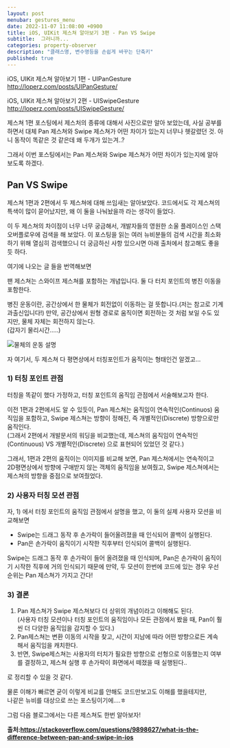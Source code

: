 ```yaml
---
layout: post
menubar: gestures_menu
date: 2022-11-07 11:08:00 +0900
title: iOS, UIKit 제스쳐 알아보기 3편 - Pan VS Swipe
subtitle:  그러니까...
categories: property-observer
description: "클래스명, 변수명등을 손쉽게 바꾸는 단축키"
published: true
---
```


iOS, UIKit 제스쳐 알아보기 1편 - UIPanGesture
<http://loperz.com/posts/UIPanGesture/>

iOS, UIKit 제스쳐 알아보기 2편 - UISwipeGesture
<http://loperz.com/posts/UISwipeGesture/>

제스쳐 1편 포스팅에서 제스처의 종류에 대해서 사진으로만 알아 보았는데, 사실 공부를 하면서 대체 Pan 제스쳐와
Swipe 제스쳐가 어떤 차이가 있는지 너무나 헷갈렸던 것. 아니 동작이 똑같은 것 같은데 왜 두개가 있는겨..?

그래서 이번 포스팅에서는 Pan 제스쳐와 Swipe 제스쳐가 어떤 차이가 있는지에 알아보도록 하겠다.

## Pan VS Swipe
제스쳐 1편과 2편에서 두 제스쳐에 대해 쓰임새는 알아보았다. 코드에서도 각 제스쳐의 특색이 많이 묻어났지만,
왜 이 둘을 나눠놨을까 라는 생각이 들었다.

이 두 제스쳐의 차이점이 너무 너무 궁금해서, 개발자들의 영원한 소울 플레이스인 스택오버플로우에 검색을 해 보았다.
이 포스팅을 읽는 여러 뉴비분들의 검색 시간을 최소화 하기 위해 열심히 검색했으니 더 궁금하신 사항 있으시면
아래 출처에서 참고해도 좋을 듯 하다.<br>

여기에 나오는 글 들을 번역해보면

팬 제스쳐는 스와이프 제스쳐를 포함하는 개념입니다. 둘 다 터치 포인트의 병진 이동을 포함한다. 

병진 운동이란, 공간상에서 한 물체가 회전없이 이동하는 걸 뜻합니다.(저는 참고로 기계과출신입니다!)
  만약, 공간상에서 원형 경로로 움직이면 회전하는 것 처럼 보일 수도 있지만, 물체 자체는 회전하지 않는다.<br>
  (갑자기 물리시간.....)

  ![물체의 운동 설명](/img/20221106/ex1.png)

자 여기서, 두 제스쳐 다 평면상에서 터칭포인트가 움직이는 형태인건 알겠고...


### 1) 터칭 포인트 관점

터칭을 똑같이 했다 가정하고, 터칭 포인트의 움직임 관점에서 서술해보고자 한다.

이전 1편과 2편에서도 알 수 있듯이, Pan 제스쳐는 움직임이 연속적인(Continuos) 움직임을 포함하고,
Swipe 제스쳐는 방향이 정해진, 즉 개별적인(Discrete) 방향으로만 움직인다.<br>
(그래서 2편에서 개발문서의 워딩을 비교했는데, 제스쳐의 움직임이 연속적인(Continuous) VS 개별적인(Discrete)
으로 표현되어 있었던 것 같다.)

그래서, 1편과 2편의 움직이는 이미지를 비교해 보면, Pan 제스쳐에서는 연속적이고 2D평면상에서 방향에 구애받지 않는
객체의 움직임을 보여줬고, Swipe 제스쳐에서는 제스쳐의 방향을 중점으로 보여줬었다.


### 2) 사용자 터칭 모션 관점

자, 1) 에서 터칭 포인트의 움직임 관점에서 설명을 했고, 이 둘의 실제 사용자 모션을 비교해보면

- Swipe는 드래그 동작 후 손가락이 들어올려졌을 때 인식되어 콜백이 실행된다.
- Pan은 손가락이 움직이기 시작한 직후부터 인식되어 콜백이 실행된다.

Swipe는 드래그 동작 후 손가락이 들어 올려졌을 때 인식되며, Pan은 손가락이 움직이기 시작한 직후에 거의 인식되기 때문에
만약, 두 모션이 한번에 코드에 있는 경우 우선 순위는 Pan 제스쳐가 가지고 간다!


### 3) 결론

1) Pan 제스쳐가 Swipe 제스쳐보다 더 상위의 개념이라고 이해해도 된다.<br>
   (사용자 터칭 모션이나 터칭 포인트의 움직임이나 모든 관점에서 봤을 때, Pan이 훨씬 더 다양한 움직임을 감지할 수 있다.)<br>
2) Pan제스쳐는 변환 이동의 시작을 찾고, 시간이 지남에 따라 어떤 방향으로든 계속해서 움직임을 캐치한다.<br>
3) 반면, Swipe제스쳐는 사용자의 터치가 필요한 방향으로 선형으로 이동했는지 여부를 결정하고, 제스쳐 실행 후 손가락이 화면에서 떼졌을 때 실행된다..<br>

로 정리할 수 있을 것 같다.

물론 이해가 빠르면 굳이 이렇게 비교를 안해도 코드만보고도 이해를 했을테지만,<br>
나같은 뉴비를 대상으로 쓰는 포스팅이기에....ㅎ

그럼 다음 블로그에서는 다른 제스쳐도 한번 알아보자!

**출처:<https://stackoverflow.com/questions/9898627/what-is-the-difference-between-pan-and-swipe-in-ios>**